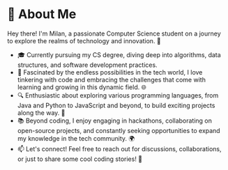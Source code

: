 # 👋 About Me

Hey there! I'm Milan, a passionate Computer Science student on a journey to explore the realms of technology and innovation. 🚀

- 🎓 Currently pursuing my CS degree, diving deep into algorithms, data structures, and software development practices.
- 🌟 Fascinated by the endless possibilities in the tech world, I love tinkering with code and embracing the challenges that come with learning and growing in this dynamic field. 🌐
- 🔍 Enthusiastic about exploring various programming languages, from Java and Python to JavaScript and beyond, to build exciting projects along the way. 🌈
- 📚 Beyond coding, I enjoy engaging in hackathons, collaborating on open-source projects, and constantly seeking opportunities to expand my knowledge in the tech community. 🌍
- 📫 Let's connect! Feel free to reach out for discussions, collaborations, or just to share some cool coding stories! 🤝
